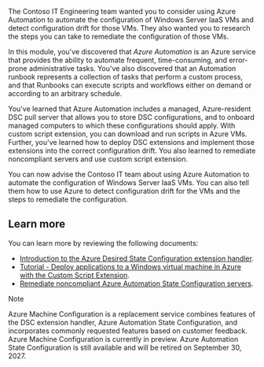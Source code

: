 
The Contoso IT Engineering team wanted you to consider using Azure Automation to automate the configuration of Windows Server IaaS VMs and detect configuration drift for those VMs. They also wanted you to research the steps you can take to remediate the configuration of those VMs.

In this module, you've discovered that *Azure Automation* is an Azure service that provides the ability to automate frequent, time-consuming, and error-prone administrative tasks. You've also discovered that an Automation runbook represents a collection of tasks that perform a custom process, and that Runbooks can execute scripts and workflows either on demand or according to an arbitrary schedule.

You've learned that Azure Automation includes a managed, Azure-resident DSC pull server that allows you to store DSC configurations, and to onboard managed computers to which these configurations should apply. With custom script extension, you can download and run scripts in Azure VMs. Further, you've learned how to deploy DSC extensions and implement those extensions into the correct configuration drift. You also learned to remediate noncompliant servers and use custom script extension.

You can now advise the Contoso IT team about using Azure Automation to automate the configuration of Windows Server IaaS VMs. You can also tell them how to use Azure to detect configuration drift for the VMs and the steps to remediate the configuration.

## Learn more

You can learn more by reviewing the following documents:

- [Introduction to the Azure Desired State Configuration extension handler](https://aka.ms/dsc-overview?azure-portal=true).
- [Tutorial - Deploy applications to a Windows virtual machine in Azure with the Custom Script Extension](https://aka.ms/tutorial-automate-vm-deployment?azure-portal=true).
- [Remediate noncompliant Azure Automation State Configuration servers](https://aka.ms/dsc-remediate?azure-portal=true).

> [!NOTE]
> Azure Machine Configuration is a replacement service combines features of the DSC extension handler, Azure Automation State Configuration, and incorporates commonly requested features based on customer feedback. Azure Machine Configuration is currently in preview. Azure Automation State Configuration is still available and will be retired on September 30, 2027.
